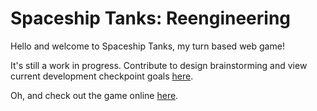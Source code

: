 # Spaceship Tanks: Reengineering  

Hello and welcome to Spaceship Tanks, my turn based web game!  

It's still a work in progress. Contribute to design brainstorming and view current development checkpoint goals [here](https://docs.google.com/document/d/1TEw6CzAde2VCFwxgVFuDKXhTJUOJbG-bqeQpIXw_f6o/edit?usp=sharing).  

Oh, and check out the game online [here](http://18praveenb.github.io/spaceshiptanks/).
